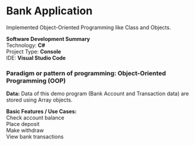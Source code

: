 # Bank Application
Implemented Object-Oriented Programming like Class and Objects. 

**Software Development Summary**  
Technology: **C#**  
Project Type: **Console**  
IDE: **Visual Studio Code**  

### Paradigm or pattern of programming: Object-Oriented Programming (OOP)  
**Data:** Data of this demo program (Bank Account and Transaction data) are stored using Array objects.   

 **Basic Features / Use Cases:**  
 Check account balance  
 Place deposit  
 Make withdraw  
 View bank transactions  
